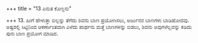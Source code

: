 +++
title = "13 ಎನುತ ಕೊಣ್ಡನು"

+++
13. ಹೀಗೆ ಹೇಳುತ್ತಾ ಬಿಲ್ಲನ್ನು ತೆಗೆದು ಶಿವನು ಬಾಣ ಪ್ರಯೋಗಿಸಲು, ಅರ್ಜುನನ ಬಾಣಗಳು ಬಾಡಿಹೋದವು. ಅಷ್ಟರಲ್ಲಿ ಸಿಟ್ಟಿನಿಂದ ಆಕರ್ಣಾಂತವಾಗಿ ಎಳೆದು ಪಾರ್ಥನು ಮತ್ತೆ ಬಾಣಗಳನ್ನು ಬಿಡಲು, ಶಿವನು ಅವುಗಳೆಲ್ಲವನ್ನು ಕಡಿದು ಪುನಃ ಬಾಣ ಪ್ರಯೋಗ ಮಾಡಿದ.